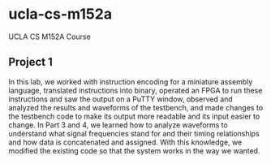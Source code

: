 # ucla-cs-m152a
UCLA CS M152A Course

## Project 1
In this lab, we worked with instruction encoding for a miniature assembly language, translated instructions into binary, operated an FPGA to run these instructions and saw the output on a PuTTY window, observed and analyzed the results and waveforms of the testbench, and made changes to the testbench code to make its output more readable and its input easier to change. In Part 3 and 4, we learned how to analyze waveforms to understand what signal frequencies stand for and their timing relationships and how data is concatenated and assigned. With this knowledge, we modified the existing code so that the system works in the way we wanted.
